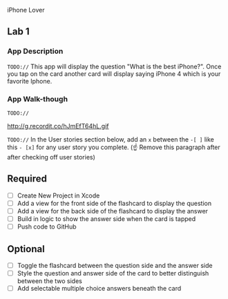 iPhone Lover

## Lab 1

### App Description
`TODO://` 
This app will display the question "What is the best iPhone?". Once you tap on the card another card will display saying iPhone 4 which is your favorite Iphone. 

### App Walk-though
`TODO://` 

http://g.recordit.co/hJmEfT64hL.gif

`TODO://` In the User stories section below, add an `x` between the `-[ ]` like this `- [x]` for any user story you complete. (☝️ Remove this paragraph after after checking off user stories)

## Required
- [ ] Create New Project in Xcode
- [ ] Add a view for the front side of the flashcard to display the question
- [ ] Add a view for the back side of the flashcard to display the answer
- [ ] Build in logic to show the answer side when the card is tapped
- [ ] Push code to GitHub
## Optional
- [ ] Toggle the flashcard between the question side and the answer side
- [ ] Style the question and answer side of the card to better distinguish between the two sides
- [ ] Add selectable multiple choice answers beneath the card
